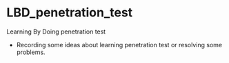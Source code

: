 # LBD_penetration_test
Learning By Doing penetration test 

* Recording some ideas about learning penetration test or resolving some problems.
 
